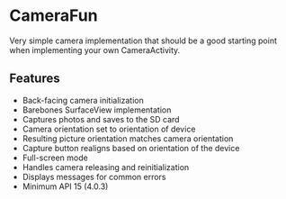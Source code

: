 # CameraFun

Very simple camera implementation that should be a good starting point when implementing your own CameraActivity.

## Features
* Back-facing camera initialization
* Barebones SurfaceView implementation
* Captures photos and saves to the SD card
* Camera orientation set to orientation of device
* Resulting picture orientation matches camera orientation
* Capture button realigns based on orientation of the device
* Full-screen mode
* Handles camera releasing and reinitialization
* Displays messages for common errors
* Minimum API 15 (4.0.3)
